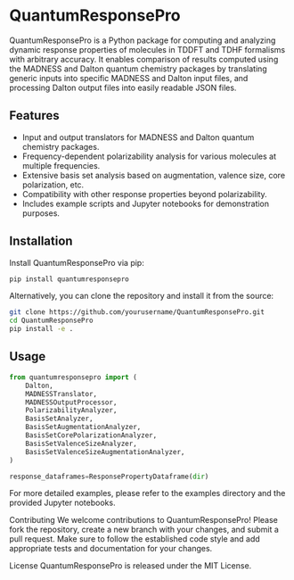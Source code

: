 # QuantumResponsePro

QuantumResponsePro is a Python package for computing and analyzing dynamic response properties of molecules in TDDFT and TDHF formalisms with arbitrary accuracy. It enables comparison of results computed using the MADNESS and Dalton quantum chemistry packages by translating generic inputs into specific MADNESS and Dalton input files, and processing Dalton output files into easily readable JSON files.

## Features

- Input and output translators for MADNESS and Dalton quantum chemistry packages.
- Frequency-dependent polarizability analysis for various molecules at multiple frequencies.
- Extensive basis set analysis based on augmentation, valence size, core polarization, etc.
- Compatibility with other response properties beyond polarizability.
- Includes example scripts and Jupyter notebooks for demonstration purposes.

## Installation

Install QuantumResponsePro via pip:

```bash
pip install quantumresponsepro
```

Alternatively, you can clone the repository and install it from the source:

```bash
git clone https://github.com/yourusername/QuantumResponsePro.git
cd QuantumResponsePro
pip install -e .
```

## Usage

```python
from quantumresponsepro import (
    Dalton,
    MADNESSTranslator,
    MADNESSOutputProcessor,
    PolarizabilityAnalyzer,
    BasisSetAnalyzer,
    BasisSetAugmentationAnalyzer,
    BasisSetCorePolarizationAnalyzer,
    BasisSetValenceSizeAnalyzer,
    BasisSetValenceSizeAugmentationAnalyzer,
)

response_dataframes=ResponsePropertyDataframe(dir)

```
For more detailed examples, please refer to the examples directory and the provided Jupyter notebooks.

Contributing
We welcome contributions to QuantumResponsePro! Please fork the repository, create a new branch with your changes, and submit a pull request. Make sure to follow the established code style and add appropriate tests and documentation for your changes.

License
QuantumResponsePro is released under the MIT License.



